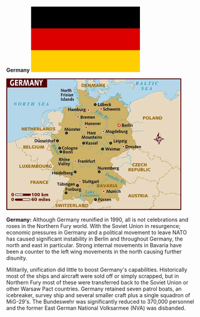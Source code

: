 **Germany** ![](/assets/images/nato/de/image1.png)

![](/assets/images/nato/de/image2.jpg)

**Germany:** Although Germany reunified in 1990, all is not celebrations
and roses in the Northern Fury world. With the Soviet Union in
resurgence; economic pressures in Germany and a political movement to
leave NATO has caused significant instability in Berlin and throughout
Germany, the north and east in particular. Strong internal movements in
Bavaria have been a counter to the left wing movements in the north
causing further disunity.

Militarily, unification did little to boost Germany's capabilities.
Historically most of the ships and aircraft were sold off or simply
scrapped, but in Northern Fury most of these were transferred back to
the Soviet Union or other Warsaw Pact countries. Germany retained seven
patrol boats, an icebreaker, survey ship and several smaller craft plus
a single squadron of MiG-29's. The Bundeswehr was significantly reduced
to 370,000 personnel and the former East German National Volksarmee
(NVA) was disbanded.
